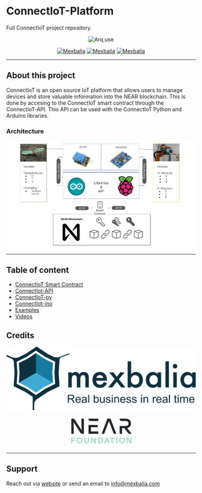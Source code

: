 # ConnectIoT-Platform
Full ConnectIoT project repository.
<center>

![Arq,use](assets/images/Morado%20Moderno%20Tecnolog%C3%ADa%20y%20Juegos%20Logotipo%20(1).png)

[![Mexbalia](https://img.shields.io/badge/Mexbalia-ConnectIoT-blue)](https://mexbalia.com/connect-iot/)
[![Mexbalia](https://img.shields.io/badge/-Near%20Protocol-9cf)](https://near.org/)
[![Mexbalia](https://img.shields.io/badge/-near--sdk--rs-orange)](https://www.near-sdk.io/)

</center>

---
## About this project
ConnectIoT is an open source IoT platform that allows users to manage devices and store valuable information into the NEAR blockchain. 
This is done by accesing to the ConnectIoT smart contract through the ConnectIoT-API. This API can be used with the ConnectIoT Python and Arduino libraries.

### Architecture
<center>

![Arq,use](assets/images/ConnectIoT%20Arq..jpg)

</center>



---
## Table of content
- [ConnectIoT Smart Contract](ConnectIoT-SC/SC.md)
- [ConnectIot-API](ConnectIoT-API/API.md)
- [ConnectIoT-py](ConnectIoT-py/PY.md) 
- [ConnectIot-ino](https://github.com/paul-cruz/ConnectIoT-ino)
- [Examples](Examples/)
- [Videos](Videos/)



## Credits
<center>

>
  [![Logo Mexbalia](assets/images/Mexbalia_altaResolucion_FondoClaro1.png)](https://mexbalia.com/)

  [![Logo Near Foundation](assets/images/Screenshot%20from%202022-08-10%2010-38-58.png)](https://near.foundation/)
  
  </center>

---
## Support

Reach out via [website](https://mexbalia.com/contact/) or send an email to [info@mexbalia.com](https://google.com)

